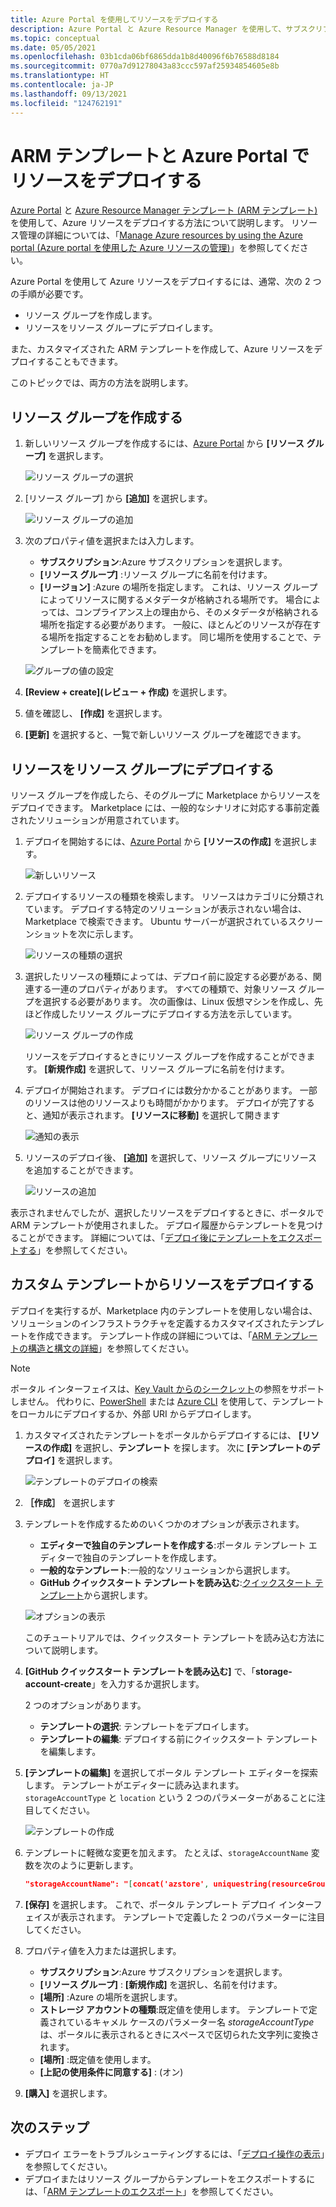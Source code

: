 ```yaml
---
title: Azure Portal を使用してリソースをデプロイする
description: Azure Portal と Azure Resource Manager を使用して、サブスクリプション内のリソース グループにリソースをデプロイします。
ms.topic: conceptual
ms.date: 05/05/2021
ms.openlocfilehash: 03b1cda06bf6865dda1b8d40096f6b76588d8184
ms.sourcegitcommit: 0770a7d91278043a83ccc597af25934854605e8b
ms.translationtype: HT
ms.contentlocale: ja-JP
ms.lasthandoff: 09/13/2021
ms.locfileid: "124762191"
---
```

# <a name="deploy-resources-with-arm-templates-and-azure-portal"></a>ARM テンプレートと Azure Portal でリソースをデプロイする

[Azure Portal](https://portal.azure.com) と [Azure Resource Manager テンプレート (ARM テンプレート)](overview.md) を使用して、Azure リソースをデプロイする方法について説明します。 リソース管理の詳細については、「[Manage Azure resources by using the Azure portal (Azure portal を使用した Azure リソースの管理)](../management/manage-resources-portal.md)」を参照してください。

Azure Portal を使用して Azure リソースをデプロイするには、通常、次の 2 つの手順が必要です。

- リソース グループを作成します。
- リソースをリソース グループにデプロイします。

また、カスタマイズされた ARM テンプレートを作成して、Azure リソースをデプロイすることもできます。

このトピックでは、両方の方法を説明します。

## <a name="create-a-resource-group"></a>リソース グループを作成する

1. 新しいリソース グループを作成するには、[Azure Portal](https://portal.azure.com) から **[リソース グループ]** を選択します。

   ![リソース グループの選択](./media/deploy-portal/select-resource-groups.png)

1. [リソース グループ] から **[追加]** を選択します。

   ![リソース グループの追加](./media/deploy-portal/add-resource-group.png)

1. 次のプロパティ値を選択または入力します。

    - **サブスクリプション**:Azure サブスクリプションを選択します。
    - **[リソース グループ]** :リソース グループに名前を付けます。
    - **[リージョン]** :Azure の場所を指定します。 これは、リソース グループによってリソースに関するメタデータが格納される場所です。 場合によっては、コンプライアンス上の理由から、そのメタデータが格納される場所を指定する必要があります。 一般に、ほとんどのリソースが存在する場所を指定することをお勧めします。 同じ場所を使用することで、テンプレートを簡素化できます。

   ![グループの値の設定](./media/deploy-portal/set-group-properties.png)

1. **[Review + create]\(レビュー + 作成\)** を選択します。
1. 値を確認し、 **[作成]** を選択します。
1. **[更新]** を選択すると、一覧で新しいリソース グループを確認できます。

## <a name="deploy-resources-to-a-resource-group"></a>リソースをリソース グループにデプロイする

リソース グループを作成したら、そのグループに Marketplace からリソースをデプロイできます。 Marketplace には、一般的なシナリオに対応する事前定義されたソリューションが用意されています。

1. デプロイを開始するには、[Azure Portal](https://portal.azure.com) から **[リソースの作成]** を選択します。

   ![新しいリソース](./media/deploy-portal/new-resources.png)

1. デプロイするリソースの種類を検索します。 リソースはカテゴリに分類されています。 デプロイする特定のソリューションが表示されない場合は、Marketplace で検索できます。 Ubuntu サーバーが選択されているスクリーンショットを次に示します。

   ![リソースの種類の選択](./media/deploy-portal/select-resource-type.png)

1. 選択したリソースの種類によっては、デプロイ前に設定する必要がある、関連する一連のプロパティがあります。 すべての種類で、対象リソース グループを選択する必要があります。 次の画像は、Linux 仮想マシンを作成し、先ほど作成したリソース グループにデプロイする方法を示しています。

   ![リソース グループの作成](./media/deploy-portal/select-existing-group.png)

   リソースをデプロイするときにリソース グループを作成することができます。 **[新規作成]** を選択して、リソース グループに名前を付けます。

1. デプロイが開始されます。 デプロイには数分かかることがあります。 一部のリソースは他のリソースよりも時間がかかります。 デプロイが完了すると、通知が表示されます。 **[リソースに移動]** を選択して開きます

   ![通知の表示](./media/deploy-portal/view-notification.png)

1. リソースのデプロイ後、 **[追加]** を選択して、リソース グループにリソースを追加することができます。

   ![リソースの追加](./media/deploy-portal/add-resource.png)

表示されませんでしたが、選択したリソースをデプロイするときに、ポータルで ARM テンプレートが使用されました。 デプロイ履歴からテンプレートを見つけることができます。 詳細については、「[デプロイ後にテンプレートをエクスポートする](export-template-portal.md#export-template-after-deployment)」を参照してください。

## <a name="deploy-resources-from-custom-template"></a>カスタム テンプレートからリソースをデプロイする

デプロイを実行するが、Marketplace 内のテンプレートを使用しない場合は、ソリューションのインフラストラクチャを定義するカスタマイズされたテンプレートを作成できます。 テンプレート作成の詳細については、「[ARM テンプレートの構造と構文の詳細](./syntax.md)」を参照してください。

> [!NOTE]
> ポータル インターフェイスは、[Key Vault からのシークレット](key-vault-parameter.md)の参照をサポートしません。 代わりに、[PowerShell](deploy-powershell.md) または [Azure CLI](deploy-cli.md) を使用して、テンプレートをローカルにデプロイするか、外部 URI からデプロイします。

1. カスタマイズされたテンプレートをポータルからデプロイするには、 **[リソースの作成]** を選択し、**テンプレート** を探します。 次に **[テンプレートのデプロイ]** を選択します。

   ![テンプレートのデプロイの検索](./media/deploy-portal/search-template.png)

1. **［作成］** を選択します
1. テンプレートを作成するためのいくつかのオプションが表示されます。

    - **エディターで独自のテンプレートを作成する**:ポータル テンプレート エディターで独自のテンプレートを作成します。
    - **一般的なテンプレート**:一般的なソリューションから選択します。
    - **GitHub クイックスタート テンプレートを読み込む**:[クイックスタート テンプレート](https://azure.microsoft.com/resources/templates/)から選択します。

   ![オプションの表示](./media/deploy-portal/see-options.png)

    このチュートリアルでは、クイックスタート テンプレートを読み込む方法について説明します。

1. **[GitHub クイックスタート テンプレートを読み込む]** で、「**storage-account-create**」を入力するか選択します。

    2 つのオプションがあります。

    - **テンプレートの選択**: テンプレートをデプロイします。
    - **テンプレートの編集**: デプロイする前にクイックスタート テンプレートを編集します。

1. **[テンプレートの編集]** を選択してポータル テンプレート エディターを探索します。 テンプレートがエディターに読み込まれます。 `storageAccountType` と `location` という 2 つのパラメーターがあることに注目してください。

   ![テンプレートの作成](./media/deploy-portal/show-json.png)

1. テンプレートに軽微な変更を加えます。 たとえば、`storageAccountName` 変数を次のように更新します。

    ```json
    "storageAccountName": "[concat('azstore', uniquestring(resourceGroup().id))]"
    ```

1. **[保存]** を選択します。 これで、ポータル テンプレート デプロイ インターフェイスが表示されます。 テンプレートで定義した 2 つのパラメーターに注目してください。
1. プロパティ値を入力または選択します。

    - **サブスクリプション**:Azure サブスクリプションを選択します。
    - **[リソース グループ]** : **[新規作成]** を選択し、名前を付けます。
    - **[場所]** :Azure の場所を選択します。
    - **ストレージ アカウントの種類**:既定値を使用します。 テンプレートで定義されているキャメル ケースのパラメーター名 *storageAccountType* は、ポータルに表示されるときにスペースで区切られた文字列に変換されます。
    - **[場所]** :既定値を使用します。
    - **[上記の使用条件に同意する]** : (オン)

1. **[購入]** を選択します。

## <a name="next-steps"></a>次のステップ

- デプロイ エラーをトラブルシューティングするには、「[デプロイ操作の表示](deployment-history.md)」を参照してください。
- デプロイまたはリソース グループからテンプレートをエクスポートするには、「[ARM テンプレートのエクスポート](export-template-portal.md)」を参照してください。